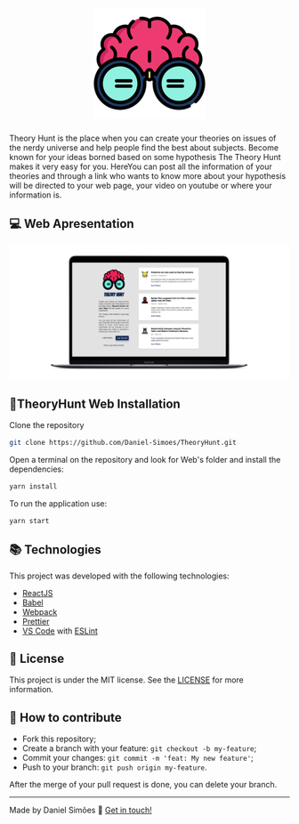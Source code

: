 <h1 align="center">
    <img alt="TheoryHunt Logo" src="https://github.com/Daniel-Simoes/TheoryHunt/blob/master/TheoryHuntLogo.png" />
    <br>
</h1>

Theory Hunt is the place when you can create your theories on issues of the nerdy universe and help people find the best  about subjects. Become known for your ideas borned based on some hypothesis
The Theory Hunt makes it very easy for you.
HereYou can post all the information of your theories and through a link who wants to know more about your hypothesis will be directed to your web page, your video on youtube or where your information is.


## 💻 Web Apresentation

<p align="center">
  <img alt="TheoryHunt Desktop" src="https://github.com/Daniel-Simoes/TheoryHunt/blob/master/theoryHuntDesktop.png">
</p>

## :rocket:TheoryHunt Web Installation

Clone the repository

```bash
git clone https://github.com/Daniel-Simoes/TheoryHunt.git
```

Open a terminal on the repository and look for Web's folder and install the dependencies:

```bash
yarn install
```

To run the application use:

```bash
yarn start
```


## :books: Technologies

This project was developed with the following technologies:
- [ReactJS](https://facebook.github.io/react/)
- [Babel](https://babeljs.io/)
- [Webpack](https://webpack.js.org/)
- [Prettier](https://prettier.io/)
- [VS Code](https://code.visualstudio.com/) with [ESLint](https://marketplace.visualstudio.com/items?itemName=dbaeumer.vscode-eslint)

## :memo: License

This project is under the MIT license. See the [LICENSE](https://github.com/giovanniantonaccio/Rocketshoes/blob/master/LICENSE) for more information.


## 🤔 How to contribute

- Fork this repository;
- Create a branch with your feature: `git checkout -b my-feature`;
- Commit your changes: `git commit -m 'feat: My new feature'`;
- Push to your branch: `git push origin my-feature`.

After the merge of your pull request is done, you can delete your branch.


---

Made by Daniel Simões :wave: [Get in touch!](https://www.linkedin.com/in/dan-sim%C3%B5es/)
